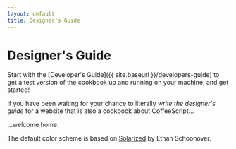 ```yaml
---
layout: default
title: Designer's Guide
---
```


# Designer's Guide

Start with the [Developer's Guide]({{ site.baseurl }}/developers-guide) to get a test version of the cookbook up and running on your machine, and get started!

If you have been waiting for your chance to literally _write the designer's guide_ for a website that is also a cookbook about CoffeeScript...

...welcome home.

The default color scheme is based on [Solarized](http://ethanschoonover.com/solarized) by Ethan Schoonover.
